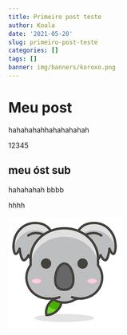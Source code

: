 ```yaml
---
title: Primeiro post teste
author: Koala
date: '2021-05-20'
slug: primeiro-post-teste
categories: []
tags: []
banner: img/banners/koroxo.png
---
```


# Meu post

hahahahahhahahahahah

12345

## meu óst sub

hahahahah
bbbb

hhhh

![koalacinza](img/download.png)




